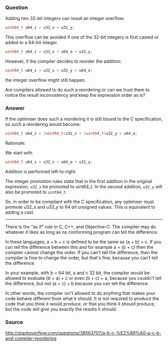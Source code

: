 ### Question

Adding two 32-bit integers can result an integer overflow:

```c
uint64_t u64_z = u32_x + u32_y;
```

This overflow can be avoided if one of the 32-bit integers is first casted or added to a 64-bit integer.

```c
uint64_t u64_z = u32_x + u64_a + u32_y;
```

However, if the compiler decides to reorder the addition:

```c
uint64_t u64_z = u32_x + u32_y + u64_a;
```

the integer overflow might still happen.

Are compilers allowed to do such a reordering or can we trust them to notice the result inconsistency and keep the expression order as is?


### Answer

If the optimiser does such a reordering it is still bound to the C specification, so such a reordering would become:

```c
uint64_t u64_z = (uint64_t)u32_x + (uint64_t)u32_y + u64_a;
```

Rationale:

We start with

```c
uint64_t u64_z = u32_x + u64_a + u32_y;
```

Addition is performed left-to-right.

The integer promotion rules state that in the first addition in the original expression, `u32_x` be promoted to uint64_t. 
In the second addition, `u32_y` will also be promoted to `uint64_t`.

So, in order to be compliant with the C specification, any optimiser must promote u32_x and u32_y to 64 bit unsigned values.
This is equivalent to adding a cast.

------------------------------------------------------------------

There is the "as if" rule in C, C++, and Objective-C: The compiler may do whatever it likes as long as no conforming program can tell the difference.

In these languages, a + b + c is defined to be the same as (a + b) + c. If you can tell the difference between this and for example a + (b + c) then the compiler cannot change the order. If you can't tell the difference, then the compiler is free to change the order, but that's fine, because you can't tell the difference.

In your example, with b = 64 bit, a and c 32 bit, the compiler would be allowed to evaluate (b + a) + c or even (b + c) + a, because you couldn't tell the difference, but not (a + c) + b because you can tell the difference.

In other words, the compiler isn't allowed to do anything that makes your code behave different from what it should. It is not required to produce the code that you think it would produce, or that you think it should produce, but the code will give you exactly the results it should.

### Source

http://stackoverflow.com/questions/38563707/a-b-c-%E2%89%A0-a-c-b-and-compiler-reordering
